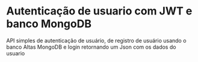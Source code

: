 # Autenticação de usuario com JWT e banco MongoDB 
API simples de autenticação de usuário, de registro de usuário usando o banco Altas MongoDB e login retornando um Json com os dados do usuario
